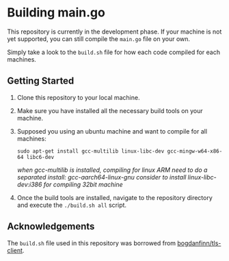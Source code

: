 # Building main.go

This repository is currently in the development phase. If your machine is not yet supported, you can still compile the `main.go` file on your own.

Simply take a look to the `build.sh` file for how each code compiled for each machines.

## Getting Started

1. Clone this repository to your local machine.
2. Make sure you have installed all the necessary build tools on your machine.

3. Supposed you using an ubuntu machine and want to compile for all machines:
     ```
     sudo apt-get install gcc-multilib linux-libc-dev gcc-mingw-w64-x86-64 libc6-dev 
     ```
     *when gcc-multilib is installed, compiling for linux ARM need to do a separated install: gcc-aarch64-linux-gnu*
     *consider to install linux-libc-dev:i386 for compiling 32bit machine*

4. Once the build tools are installed, navigate to the repository directory and execute the `./build.sh all` script.

## Acknowledgements

The `build.sh` file used in this repository was borrowed from [bogdanfinn/tls-client](https://github.com/bogdanfinn/tls-client/blob/master/cffi_dist/build.sh).